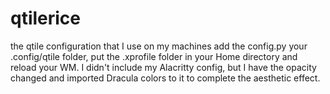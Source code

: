 # qtilerice
the qtile configuration that I use on my machines
add the config.py your .config/qtile folder, put the .xprofile folder in your Home directory and reload your WM. I didn't include my Alacritty config, but I have the opacity changed and imported Dracula colors to it to complete the aesthetic effect.
